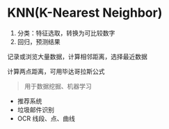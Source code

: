 # KNN(K-Nearest Neighbor)

1. 分类：特征选取，转换为可比较数字
2. 回归，预测结果

记录或浏览大量数据，计算相邻距离，选择最近数据

计算两点距离，可用毕达哥拉斯公式

> 用于数据挖掘、机器学习

- 推荐系统
- 垃圾邮件识别
- OCR 线段、点、曲线

